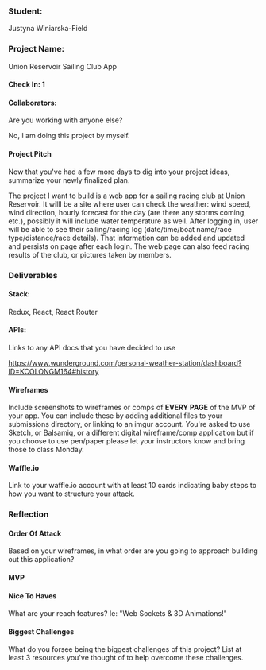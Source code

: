 ### Student:

Justyna Winiarska-Field

### Project Name:  

Union Reservoir Sailing Club App

#### Check In: 1  

#### Collaborators:  
Are you working with anyone else?

No, I am doing this project by myself.

#### Project Pitch  
Now that you've had a few more days to dig into your project ideas, summarize your newly finalized plan.

The project I want to build is a web app for a sailing racing club at Union Reservoir. It willl be a site where user can check the weather: wind speed, wind direction, hourly forecast for the day (are there any storms coming, etc.), possibly it will include water temperature as well. After logging in, user will be able to see their sailing/racing log (date/time/boat name/race type/distance/race details). That information can be added and updated and persists on page after each login. The web page can also feed racing results of the club, or pictures taken by members.

### Deliverables  

#### Stack:
Redux, React, React Router

#### APIs:  
Links to any API docs that you have decided to use

https://www.wunderground.com/personal-weather-station/dashboard?ID=KCOLONGM164#history

#### Wireframes  
Include screenshots to wireframes or comps of **EVERY PAGE** of the MVP of your app. You can include these by adding additional files to your submissions directory, or linking to an imgur account. You're asked to use Sketch, or Balsamiq, or a different digital wireframe/comp application but if you choose to use pen/paper please let your instructors know and bring those to class Monday.  

#### Waffle.io
Link to your waffle.io account with at least 10 cards indicating baby steps to how you want to structure your attack.  

### Reflection  

#### Order Of Attack  
Based on your wireframes, in what order are you going to approach building out this application?

#### MVP

#### Nice To Haves   
What are your reach features? Ie: "Web Sockets & 3D Animations!"

#### Biggest Challenges  
What do you forsee being the biggest challenges of this project? List at least 3 resources you've thought of to help overcome these challenges.
